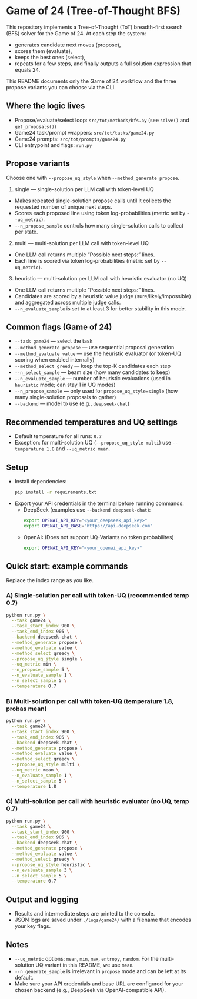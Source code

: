 # Game of 24 (Tree-of-Thought BFS)

This repository implements a Tree-of-Thought (ToT) breadth-first search (BFS) solver for the Game of 24. At each step the system:
- generates candidate next moves (propose),
- scores them (evaluate),
- keeps the best ones (select),
- repeats for a few steps, and finally outputs a full solution expression that equals 24.

This README documents only the Game of 24 workflow and the three propose variants you can choose via the CLI.

## Where the logic lives
- Propose/evaluate/select loop: `src/tot/methods/bfs.py` (see `solve()` and `get_proposals()`)
- Game24 task/prompt wrappers: `src/tot/tasks/game24.py`
- Game24 prompts: `src/tot/prompts/game24.py`
- CLI entrypoint and flags: `run.py`

## Propose variants
Choose one with `--propose_uq_style` when `--method_generate propose`.

1) single — single-solution per LLM call with token-level UQ
- Makes repeated single-solution propose calls until it collects the requested number of unique next steps.
- Scores each proposed line using token log-probabilities (metric set by `--uq_metric`).
- `--n_propose_sample` controls how many single-solution calls to collect per state.

2) multi — multi-solution per LLM call with token-level UQ
- One LLM call returns multiple “Possible next steps:” lines.
- Each line is scored via token log-probabilities (metric set by `--uq_metric`).

3) heuristic — multi-solution per LLM call with heuristic evaluator (no UQ)
- One LLM call returns multiple “Possible next steps:” lines.
- Candidates are scored by a heuristic value judge (sure/likely/impossible) and aggregated across multiple judge calls.
- `--n_evaluate_sample` is set to at least 3 for better stability in this mode.

## Common flags (Game of 24)
- `--task game24` — select the task
- `--method_generate propose` — use sequential proposal generation
- `--method_evaluate value` — use the heuristic evaluator (or token-UQ scoring when enabled internally)
- `--method_select greedy` — keep the top-K candidates each step
- `--n_select_sample` — beam size (how many candidates to keep)
- `--n_evaluate_sample` — number of heuristic evaluations (used in `heuristic` mode; can stay 1 in UQ modes)
- `--n_propose_sample` — only used for `propose_uq_style=single` (how many single-solution proposals to gather)
- `--backend` — model to use (e.g., `deepseek-chat`)

## Recommended temperatures and UQ settings
- Default temperature for all runs: `0.7`
- Exception: for multi-solution UQ (`--propose_uq_style multi`) use `--temperature 1.8` and `--uq_metric mean`.

## Setup
- Install dependencies:
  ```bash
  pip install -r requirements.txt
  ```
- Export your API credentials in the terminal before running commands:
  - DeepSeek (examples use `--backend deepseek-chat`):
    ```bash
    export OPENAI_API_KEY="<your_deepseek_api_key>"
    export OPENAI_API_BASE="https://api.deepseek.com"
    ```
  - OpenAI: (Does not support UQ-Variants no token probabilites)
    ```bash
    export OPENAI_API_KEY="<your_openai_api_key>"
    ```

## Quick start: example commands
Replace the index range as you like.

### A) Single-solution per call with token-UQ (recommended temp 0.7)
```bash
python run.py \
  --task game24 \
  --task_start_index 900 \
  --task_end_index 905 \
  --backend deepseek-chat \
  --method_generate propose \
  --method_evaluate value \
  --method_select greedy \
  --propose_uq_style single \
  --uq_metric min \
  --n_propose_sample 5 \
  --n_evaluate_sample 1 \
  --n_select_sample 5 \
  --temperature 0.7
```

### B) Multi-solution per call with token-UQ (temperature 1.8, probas mean)
```bash
python run.py \
  --task game24 \
  --task_start_index 900 \
  --task_end_index 905 \
  --backend deepseek-chat \
  --method_generate propose \
  --method_evaluate value \
  --method_select greedy \
  --propose_uq_style multi \
  --uq_metric mean \
  --n_evaluate_sample 1 \
  --n_select_sample 5 \
  --temperature 1.8
```

### C) Multi-solution per call with heuristic evaluator (no UQ, temp 0.7)
```bash
python run.py \
  --task game24 \
  --task_start_index 900 \
  --task_end_index 905 \
  --backend deepseek-chat \
  --method_generate propose \
  --method_evaluate value \
  --method_select greedy \
  --propose_uq_style heuristic \
  --n_evaluate_sample 3 \
  --n_select_sample 5 \
  --temperature 0.7
```

## Output and logging
- Results and intermediate steps are printed to the console.
- JSON logs are saved under `./logs/game24/` with a filename that encodes your key flags.

## Notes
- `--uq_metric` options: `mean`, `min`, `max`, `entropy`, `random`. For the multi-solution UQ variant in this README, we use `mean`.
- `--n_generate_sample` is irrelevant in `propose` mode and can be left at its default.
- Make sure your API credentials and base URL are configured for your chosen backend (e.g., DeepSeek via OpenAI-compatible API).
